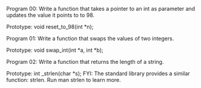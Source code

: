 Program 00: Write a function that takes a pointer to an int as parameter and updates the value it points to to 98.

Prototype: void reset_to_98(int *n);


Program 01: Write a function that swaps the values of two integers.

Prototype: void swap_int(int *a, int *b);


Program 02: Write a function that returns the length of a string.

Prototype: int _strlen(char *s);
FYI: The standard library provides a similar function: strlen. Run man strlen to learn more.
